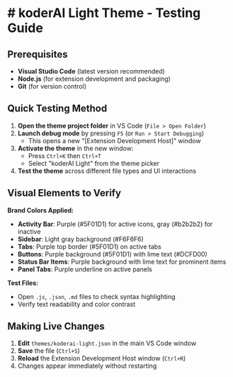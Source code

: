 # # koderAI Light Theme - Testing Guide

## Prerequisites
- **Visual Studio Code** (latest version recommended)
- **Node.js** (for extension development and packaging)
- **Git** (for version control)

## Quick Testing Method

1. **Open the theme project folder** in VS Code (`File > Open Folder`)
2. **Launch debug mode** by pressing `F5` (or `Run > Start Debugging`)
   - This opens a new "[Extension Development Host]" window
3. **Activate the theme** in the new window:
   - Press `Ctrl+K` then `Ctrl+T`
   - Select "koderAI Light" from the theme picker
4. **Test the theme** across different file types and UI interactions

## Visual Elements to Verify

**Brand Colors Applied:**
- **Activity Bar**: Purple (#5F01D1) for active icons, gray (#b2b2b2) for inactive
- **Sidebar**: Light gray background (#F6F6F6)
- **Tabs**: Purple top border (#5F01D1) on active tabs
- **Buttons**: Purple background (#5F01D1) with lime text (#DCFD00)
- **Status Bar Items**: Purple background with lime text for prominent items
- **Panel Tabs**: Purple underline on active panels

**Test Files:**
- Open `.js`, `.json`, `.md` files to check syntax highlighting
- Verify text readability and color contrast

## Making Live Changes

1. **Edit** `themes/koderai-light.json` in the main VS Code window
2. **Save** the file (`Ctrl+S`)
3. **Reload** the Extension Development Host window (`Ctrl+R`)
4. Changes appear immediately without restarting

